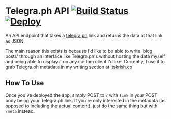 # Telegra.ph API [![Build Status](https://travis-ci.org/krrishd/telegraph-api.svg?branch=master)](https://travis-ci.org/krrishd/telegraph-api) [![Deploy](https://www.herokucdn.com/deploy/button.svg)](https://heroku.com/deploy)

An API endpoint that takes a [telegra.ph](http://telegra.ph) link and returns the data at that link as JSON.

The main reason this exists is because I'd like to be able to write 'blog posts' through an interface like Telegra.ph's without hosting the data myself and being able to display it on any custom client I'd like. Currently, I use it to grab Telegra.ph metadata in my writing section at [itskrish.co](http://itskrish.co)

## How To Use

Once you've deployed the app, simply POST to `/` with `link` in your POST body being your Telegra.ph link. If you're only interested in the metadata (as opposed to including the actual content), just do the same thing but with `/meta` instead.
